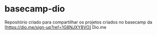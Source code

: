 # basecamp-dio
Repositório criado para compartilhar os projetos criados no basecamp da [https://dio.me/sign-up?ref=1G8NJXY8VO] Dio.me
